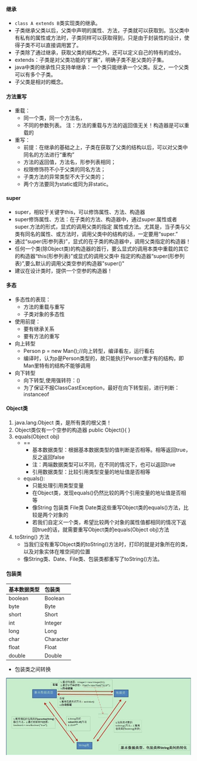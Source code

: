 #### 继承
   - `class A extends B`类实现类的继承。
   - 子类继承父类以后，父类中声明的属性、方法，子类就可以获取到。当父类中有私有的属性或方法时，子类同样可以获取得到，只是由于封装性的设计，使得子类不可以直接调用罢了。
   - 子类除了通过继承，获取父类的结构之外，还可以定义自己的特有的成分。
   - extends：子类是对父类功能的“扩展”，明确子类不是父类的子集。
   - java中类的继承性只支持单继承：一个类只能继承一个父类。反之，一个父类可以有多个子类。
   - 子父类是相对的概念。
#### 方法重写
   - 重载：
      - 同一个类，同一个方法名，
      - 不同的参数列表。 注：方法的重载与方法的返回值无关！构造器是可以重载的
   - 重写：
      - 前提：在继承的基础之上，子类在获取了父类的结构以后，可以对父类中同名的方法进行“重构”
      - 方法的返回值，方法名，形参列表相同；
      - 权限修饰符不小于父类的同名方法；
      - 子类方法的异常类型不大于父类的；
      - 两个方法要同为static或同为非static。
#### super
   - super，相较于关键字this，可以修饰属性、方法、构造器
   - super修饰属性、方法：在子类的方法、构造器中，通过super.属性或者super.方法的形式，显式的调用父类的指定
     属性或方法。尤其是，当子类与父类有同名的属性、或方法时，调用父类中的结构的话，一定要用“super.”
   - 通过“super(形参列表)”，显式的在子类的构造器中，调用父类指定的构造器！
   - 任何一个类(除Object类)的构造器的首行，要么显式的调用本类中重载的其它的构造器“this(形参列表)”或显式的调用父类中
     指定的构造器“super(形参列表)”,要么默认的调用父类空参的构造器"super()"
   - 建议在设计类时，提供一个空参的构造器！
#### 多态
   - 多态性的表现：
      - 方法的重载与重写
      - 子类对象的多态性
   - 使用前提：
      - 要有继承关系
      - 要有方法的重写
   - 向上转型
      - Person p = new Man();//向上转型，编译看左，运行看右
      - 编译时，认为p是Person类型的，故只能执行Person里才有的结构，即Man里特有的结构不能够调用
   - 向下转型
      - 向下转型,使用强转符：()
      - 为了保证不报ClassCastException，最好在向下转型前，进行判断： instanceof
#### Object类
   1. java.lang.Object 类，是所有类的根父类！
   2. Object类仅有一个空参的构造器  public Object(){  }
   3. equals(Object obj)
      - ==
        - 基本数据类型：根据基本数据类型的值判断是否相等。相等返回true，反之返回false
        - 注：两端数据类型可以不同，在不同的情况下，也可以返回true
        - 引用数据类型：比较引用类型变量的地址值是否相等
      - equals():
        - 只能处理引用类型变量
        - 在Object类，发现equals()仍然比较的两个引用变量的地址值是否相等
        - 像String 包装类 File类 Date类这些重写Object类的equals()方法，比较是两个对象的
        - 若我们自定义一个类，希望比较两个对象的属性值都相同的情况下返回true的话，就需要重写Object类的equals(Object obj)方法
   4. toString() 方法
      - 当我们没有重写Object类的toString()方法时，打印的就是对象所在的类，以及对象实体在堆空间的位置
      - 像String类、Date、File类、包装类都重写了toString()方法。
#### 包装类
   基本数据类型 | 包装类
   :--- | :---
   boolean | Boolean
   byte | Byte
   short | Short
   int | Integer
   long | Long
   char | Character
   float | Float
   double | Double      
 
   - 包装类之间转换
   
   ![自动拆装箱](https://raw.githubusercontent.com/zhangchao-git/javase-learning/master/images/%E5%9F%BA%E6%9C%AC%E6%95%B0%E6%8D%AE%E7%B1%BB%E5%9E%8B%E8%BD%AC%E6%8D%A2.bmp)
   
   